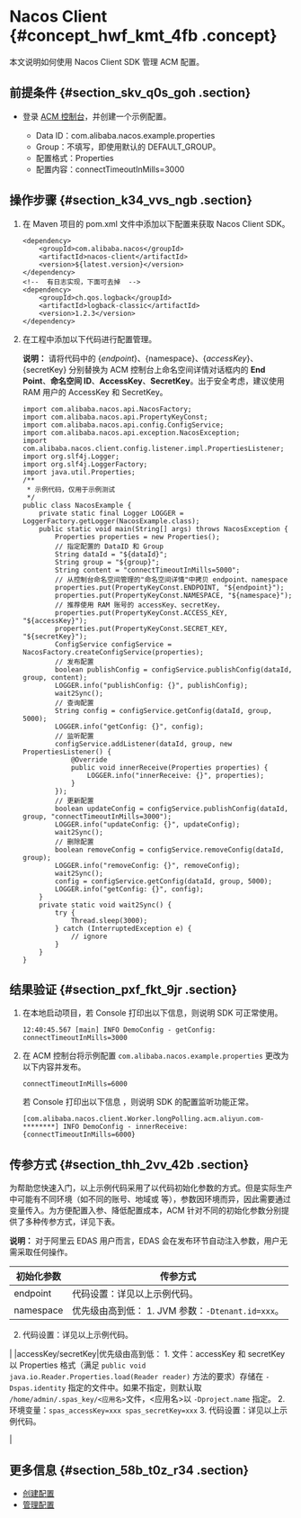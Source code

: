 # Nacos Client {#concept_hwf_kmt_4fb .concept}

本文说明如何使用 Nacos Client SDK 管理 ACM 配置。

## 前提条件 {#section_skv_q0s_goh .section}

-   登录 [ACM 控制台](https://acm.console.alibabacloud.com/)，并创建一个示例配置。

    -   Data ID：com.alibaba.nacos.example.properties
    -   Group：不填写，即使用默认的 DEFAULT\_GROUP。
    -   配置格式：Properties
    -   配置内容：connectTimeoutInMills=3000

## 操作步骤 {#section_k34_vvs_ngb .section}

1.  在 Maven 项目的 pom.xml 文件中添加以下配置来获取 Nacos Client SDK。

    ``` {#codeblock_unr_72g_jnb}
    <dependency>
        <groupId>com.alibaba.nacos</groupId>
        <artifactId>nacos-client</artifactId>
        <version>${latest.version}</version>
    </dependency>
    <!--  有日志实现，下面可去掉  -->
    <dependency>
        <groupId>ch.qos.logback</groupId>
        <artifactId>logback-classic</artifactId>
        <version>1.2.3</version>
    </dependency>
    ```

2.  在工程中添加以下代码进行配置管理。

    **说明：** 请将代码中的 $\{endpoint\}、$\{namespace\}、$\{accessKey\}、$\{secretKey\} 分别替换为 ACM 控制台上命名空间详情对话框内的 **End Point**、**命名空间 ID**、**AccessKey**、**SecretKey**。出于安全考虑，建议使用 RAM 用户的 AccessKey 和 SecretKey。

    ``` {#codeblock_v8p_h0m_jba}
    import com.alibaba.nacos.api.NacosFactory;
    import com.alibaba.nacos.api.PropertyKeyConst;
    import com.alibaba.nacos.api.config.ConfigService;
    import com.alibaba.nacos.api.exception.NacosException;
    import com.alibaba.nacos.client.config.listener.impl.PropertiesListener;
    import org.slf4j.Logger;
    import org.slf4j.LoggerFactory;
    import java.util.Properties;
    /**
     * 示例代码，仅用于示例测试
     */
    public class NacosExample {
        private static final Logger LOGGER = LoggerFactory.getLogger(NacosExample.class);
        public static void main(String[] args) throws NacosException {
            Properties properties = new Properties();
            // 指定配置的 DataID 和 Group
            String dataId = "${dataId}";
            String group = "${group}";
            String content = "connectTimeoutInMills=5000";
            // 从控制台命名空间管理的"命名空间详情"中拷贝 endpoint、namespace 
            properties.put(PropertyKeyConst.ENDPOINT, "${endpoint}");
            properties.put(PropertyKeyConst.NAMESPACE, "${namespace}");
            // 推荐使用 RAM 账号的 accessKey、secretKey，
            properties.put(PropertyKeyConst.ACCESS_KEY, "${accessKey}");
            properties.put(PropertyKeyConst.SECRET_KEY, "${secretKey}");
            ConfigService configService = NacosFactory.createConfigService(properties);
            // 发布配置
            boolean publishConfig = configService.publishConfig(dataId, group, content);
            LOGGER.info("publishConfig: {}", publishConfig);
            wait2Sync();
            // 查询配置
            String config = configService.getConfig(dataId, group, 5000);
            LOGGER.info("getConfig: {}", config);
            // 监听配置
            configService.addListener(dataId, group, new PropertiesListener() {
                @Override
                public void innerReceive(Properties properties) {
                    LOGGER.info("innerReceive: {}", properties);
                }
            });
            // 更新配置
            boolean updateConfig = configService.publishConfig(dataId, group, "connectTimeoutInMills=3000");
            LOGGER.info("updateConfig: {}", updateConfig);
            wait2Sync();
            // 删除配置
            boolean removeConfig = configService.removeConfig(dataId, group);
            LOGGER.info("removeConfig: {}", removeConfig);
            wait2Sync();
            config = configService.getConfig(dataId, group, 5000);
            LOGGER.info("getConfig: {}", config);
        }
        private static void wait2Sync() {
            try {
                Thread.sleep(3000);
            } catch (InterruptedException e) {
                // ignore
            }
        }
    }
    ```


## 结果验证 {#section_pxf_fkt_9jr .section}

1.  在本地启动项目，若 Console 打印出以下信息，则说明 SDK 可正常使用。

    ``` {#screen_4vw_1zf_p36 .screen}
    12:40:45.567 [main] INFO DemoConfig - getConfig: connectTimeoutInMills=3000
    ```

2.  在 ACM 控制台将示例配置 `com.alibaba.nacos.example.properties` 更改为以下内容并发布。

    ``` {#codeblock_9ai_263_pjv .lanuage-shell}
    connectTimeoutInMills=6000
    ```

    若 Console 打印出以下信息 ，则说明 SDK 的配置监听功能正常。

    ``` {#screen_a6v_euw_o1n .screen}
    [com.alibaba.nacos.client.Worker.longPolling.acm.aliyun.com-********] INFO DemoConfig - innerReceive: {connectTimeoutInMills=6000}
    ```


## 传参方式 {#section_thh_2vv_42b .section}

为帮助您快速入门，以上示例代码采用了以代码初始化参数的方式。但是实际生产中可能有不同环境（如不同的账号、地域或 等），参数因环境而异，因此需要通过变量传入。为方便配置入参、降低配置成本，ACM 针对不同的初始化参数分别提供了多种传参方式，详见下表。

**说明：** 对于阿里云 EDAS 用户而言，EDAS 会在发布环节自动注入参数，用户无需采取任何操作。

|初始化参数|传参方式|
|-----|----|
|endpoint|代码设置：详见以上示例代码。|
|namespace|优先级由高到低： 1.  JVM 参数：`-Dtenant.id=xxx`。
2.  代码设置：详见以上示例代码。

 |
|accessKey/secretKey|优先级由高到低： 1.  文件：accessKey 和 secretKey 以 Properties 格式（满足 `public void java.io.Reader.Properties.load(Reader reader)` 方法的要求）存储在 `-Dspas.identity` 指定的文件中。如果不指定，则默认取 `/home/admin/.spas_key/<应用名>`文件，<应用名\>以 `-Dproject.name` 指定。
2.  环境变量：`spas_accessKey=xxx spas_secretKey=xxx`
3.  代码设置：详见以上示例代码。

 |

## 更多信息 {#section_58b_t0z_r34 .section}

-   [创建配置](../intl.zh-CN/用户指南/创建配置.md#)
-   [管理配置](../intl.zh-CN/用户指南/管理配置.md#)

